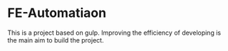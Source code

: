 # FE-Automatiaon
This is a project based on gulp. Improving the efficiency of developing is the main aim to build the project.